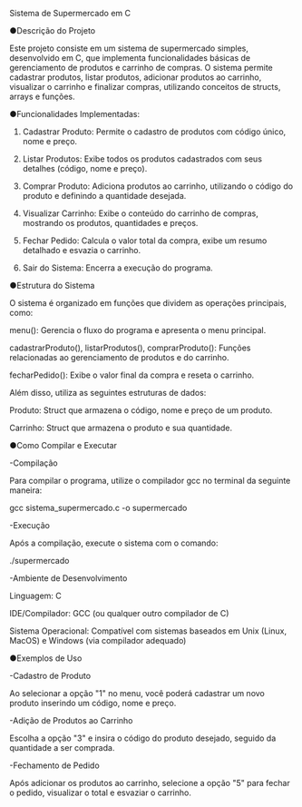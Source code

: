 Sistema de Supermercado em C

●Descrição do Projeto

Este projeto consiste em um sistema de supermercado simples, desenvolvido em C, que implementa funcionalidades básicas de gerenciamento de produtos e carrinho de compras. O sistema permite cadastrar produtos, listar produtos, adicionar produtos ao carrinho, visualizar o carrinho e finalizar compras, utilizando conceitos de structs, arrays e funções.

●Funcionalidades Implementadas:

1. Cadastrar Produto: Permite o cadastro de produtos com código único, nome e preço.


2. Listar Produtos: Exibe todos os produtos cadastrados com seus detalhes (código, nome e preço).


3. Comprar Produto: Adiciona produtos ao carrinho, utilizando o código do produto e definindo a quantidade desejada.


4. Visualizar Carrinho: Exibe o conteúdo do carrinho de compras, mostrando os produtos, quantidades e preços.


5. Fechar Pedido: Calcula o valor total da compra, exibe um resumo detalhado e esvazia o carrinho.


6. Sair do Sistema: Encerra a execução do programa.



●Estrutura do Sistema

O sistema é organizado em funções que dividem as operações principais, como:

menu(): Gerencia o fluxo do programa e apresenta o menu principal.

cadastrarProduto(), listarProdutos(), comprarProduto(): Funções relacionadas ao gerenciamento de produtos e do carrinho.

fecharPedido(): Exibe o valor final da compra e reseta o carrinho.


Além disso, utiliza as seguintes estruturas de dados:

Produto: Struct que armazena o código, nome e preço de um produto.

Carrinho: Struct que armazena o produto e sua quantidade.


●Como Compilar e Executar

-Compilação

Para compilar o programa, utilize o compilador gcc no terminal da seguinte maneira:

gcc sistema_supermercado.c -o supermercado

-Execução

Após a compilação, execute o sistema com o comando:

./supermercado

-Ambiente de Desenvolvimento

Linguagem: C

IDE/Compilador: GCC (ou qualquer outro compilador de C)

Sistema Operacional: Compatível com sistemas baseados em Unix (Linux, MacOS) e Windows (via compilador adequado)


●Exemplos de Uso

-Cadastro de Produto

Ao selecionar a opção "1" no menu, você poderá cadastrar um novo produto inserindo um código, nome e preço.

-Adição de Produtos ao Carrinho

Escolha a opção "3" e insira o código do produto desejado, seguido da quantidade a ser comprada.

-Fechamento de Pedido

Após adicionar os produtos ao carrinho, selecione a opção "5" para fechar o pedido, visualizar o total e esvaziar o carrinho.

  